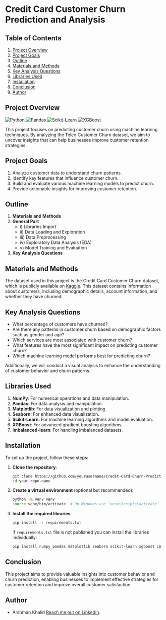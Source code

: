 # Credit Card Customer Churn Prediction and Analysis

## Table of Contents
1. [Project Overview](#project-overview)
2. [Project Goals](#project-goals)
3. [Outline](#outline)
4. [Materials and Methods](#materials-and-methods)
5. [Key Analysis Questions](#key-analysis-questions)
6. [Libraries Used](#libraries-used)
7. [Installation](#installation)
8. [Conclusion](#conclusion)
9. [Author](#author)

## Project Overview
[![Python](https://img.shields.io/badge/Python-3.8%2B-blue)](https://www.python.org/downloads/)
[![Pandas](https://img.shields.io/badge/Pandas-1.5.3-green)](https://pandas.pydata.org/)
[![Scikit-Learn](https://img.shields.io/badge/Scikit--Learn-1.0.2-yellowgreen)](https://scikit-learn.org/stable/)
[![XGBoost](https://img.shields.io/badge/XGBoost-1.5.0-orange)](https://xgboost.readthedocs.io/en/stable/)

This project focuses on predicting customer churn using machine learning techniques. By analyzing the Telco Customer Churn dataset, we aim to uncover insights that can help businesses improve customer retention strategies.

## Project Goals
1. Analyze customer data to understand churn patterns.
2. Identify key features that influence customer churn.
3. Build and evaluate various machine learning models to predict churn.
4. Provide actionable insights for improving customer retention.

## Outline
1. **Materials and Methods**
2. **General Part**
   - i) Libraries Import
   - ii) Data Loading and Exploration
   - iii) Data Preprocessing
   - iv) Exploratory Data Analysis (EDA)
   - v) Model Training and Evaluation
3. **Key Analysis Questions**

## Materials and Methods
The dataset used in this project is the Credit Card Customer Churn dataset, which is publicly available on [Kaggle](https://www.kaggle.com/datasets/mukeshmanral/churn-prediction-for-credit-card-customer). This dataset contains information about customers, including demographic details, account information, and whether they have churned.

## Key Analysis Questions
- What percentage of customers have churned?
- Are there any patterns in customer churn based on demographic factors such as gender and age?
- Which services are most associated with customer churn?
- What features have the most significant impact on predicting customer churn?
- Which machine learning model performs best for predicting churn?

Additionally, we will conduct a visual analysis to enhance the understanding of customer behavior and churn patterns.

## Libraries Used
1. **NumPy**: For numerical operations and data manipulation.
2. **Pandas**: For data analysis and manipulation.
3. **Matplotlib**: For data visualization and plotting.
4. **Seaborn**: For enhanced data visualization.
5. **Scikit-Learn**: For machine learning algorithms and model evaluation.
6. **XGBoost**: For advanced gradient boosting algorithms.
7. **Imbalanced-learn**: For handling imbalanced datasets.

## Installation
To set up the project, follow these steps:

1. **Clone the repository**:
   ```bash
   git clone https://github.com/yourusername/Credit-Card-Churn-Prediction.git
   cd your-repo-name
   ```

2. **Create a virtual environment** (optional but recommended):
   ```bash
   python -m venv venv
   source venv/bin/activate  # On Windows use `venv\Scripts\activate`
   ```

3. **Install the required libraries**:
   ```bash
   pip install -r requirements.txt
   ```

   If `requirements.txt` file is not published you can install the libraries individually:
   ```bash
   pip install numpy pandas matplotlib seaborn scikit-learn xgboost imbalanced-learn
   ```

## Conclusion
This project aims to provide valuable insights into customer behavior and churn prediction, enabling businesses to implement effective strategies for customer retention and improve overall customer satisfaction.

## Author
* Arshman Khalid [Reach me out on LinkedIn](https://www.linkedin.com/in/arshmankhalid/).
